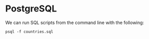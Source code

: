 # PostgreSQL

We can run SQL scripts from the command line with the following:

```Shell
psql -f countries.sql
```
